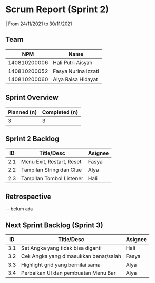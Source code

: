 # Scrum Report (Sprint 2)
| From 24/11/2021 to 30/11/2021

## Team 
| NPM           |          Name        |
| ------------- |----------------------|
| 140810200006  | Hali Putri Aisyah    |
| 140810200052  | Fasya Nurina Izzati  |
| 140810200060  | Alya Raisa Hidayat   |

## Sprint Overview
| Planned (n)   | Completed (n) |
| ------------- |-------------- |
| 3             | 3             |

## Sprint 2 Backlog

| ID  |             Title/Desc      | Asignee | 
| --- | --------------------------- | ------- | 
| 2.1 | Menu Exit, Restart, Reset   | Fasya   |
| 2.2 | Tampilan String dan Clue    | Alya    |
| 2.3 | Tampilan Tombol Listener    | Hali    |

## Retrospective 

-- belum ada

## Next Sprint Backlog (Sprint 3)
| ID  | Title/Desc                            | Asignee | 
| --- | --------------------------------------| ------- | 
| 3.1 | Set Angka yang tidak bisa diganti     | Hali    |   
| 3.2 | Cek Angka yang dimasukkan benar/salah | Fasya   | 
| 3.3 | Highlight grid yang bernilai sama     | Alya    | 
| 3.4 | Perbaikan UI dan pembuatan Menu Bar   | Alya    | 
